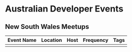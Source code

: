 
# Australian Developer Events

## New South Wales Meetups

| Event Name | Location | Host | Frequency | Tags |
| ---------- | -------- | ---- | --------- | ---- |
|  |  |  |  |  |
